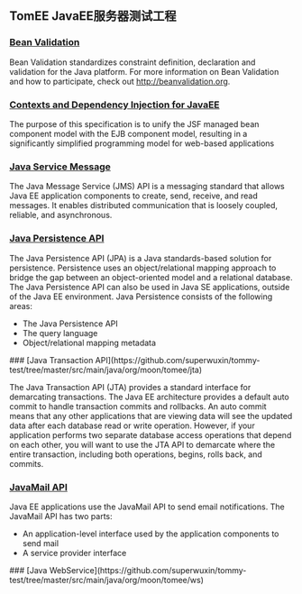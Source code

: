 ## TomEE JavaEE服务器测试工程

### [Bean Validation](https://github.com/superwuxin/tommy-test/tree/master/src/main/java/org/moon/tomee/bval)

Bean Validation standardizes constraint definition, declaration and validation for the Java platform. For more information on Bean Validation and how to participate, check out http://beanvalidation.org. 

### [Contexts and Dependency Injection for JavaEE](https://github.com/superwuxin/tommy-test/tree/master/src/main/java/org/moon/tomee/cdi)

The purpose of this specification is to unify the JSF managed bean component model with the EJB component model, resulting in a significantly simplified programming model for web-based applications

### [Java Service Message](https://github.com/superwuxin/tommy-test/tree/master/src/main/java/org/moon/tomee/jms)

The Java Message Service (JMS) API is a messaging standard that allows Java EE application components to create, send, receive, and read messages. It enables distributed communication that is loosely coupled, reliable, and asynchronous.

### [Java Persistence API](https://github.com/superwuxin/tommy-test/tree/master/src/main/java/org/moon/tomee/jpa)

The Java Persistence API (JPA) is a Java standards-based solution for persistence. Persistence uses an object/relational mapping approach to bridge the gap between an object-oriented model and a relational database. The Java Persistence API can also be used in Java SE applications, outside of the Java EE environment. Java Persistence consists of the following areas:
<ul>

<li>The Java Persistence API</li>

<li>The query language</li>

<li>Object/relational mapping metadata</li>
</ul>
### [Java Transaction API](https://github.com/superwuxin/tommy-test/tree/master/src/main/java/org/moon/tomee/jta)

The Java Transaction API (JTA) provides a standard interface for demarcating transactions. The Java EE architecture provides a default auto commit to handle transaction commits and rollbacks. An auto commit means that any other applications that are viewing data will see the updated data after each database read or write operation. However, if your application performs two separate database access operations that depend on each other, you will want to use the JTA API to demarcate where the entire transaction, including both operations, begins, rolls back, and commits.

### [JavaMail API](https://github.com/superwuxin/tommy-test/tree/master/src/main/java/org/moon/tomee/mail)

Java EE applications use the JavaMail API to send email notifications. The JavaMail API has two parts:

<ul>

<li>An application-level interface used by the application components to send mail</li>

<li>A service provider interface</li>

</ul>
### [Java WebService](https://github.com/superwuxin/tommy-test/tree/master/src/main/java/org/moon/tomee/ws)

